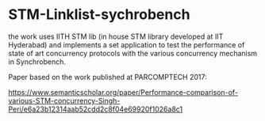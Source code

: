 # STM-Linklist-sychrobench
the work uses IITH STM lib (in house STM library developed at IIT Hyderabad) and implements a set application to test the performance of state of art concurrency protocols with the various concurrency mechanism in Synchrobench.

Paper based on the work published at PARCOMPTECH 2017:

https://www.semanticscholar.org/paper/Performance-comparison-of-various-STM-concurrency-Singh-Peri/e6a23b12314aab52cdd2c8f04e69920f1026a8c1

